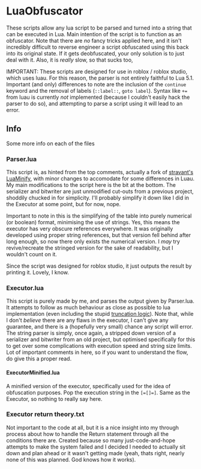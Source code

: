 # LuaObfuscator

These scripts allow any lua script to be parsed and turned into a string that can be executed in Lua. Main intention of the script is to function as an obfuscator. Note that there are *no* fancy tricks applied here, and it isn't incredibly difficult to reverse engineer a script obfuscated using this back into its original state. If it gets deobfuscated, your only solution is to just deal with it. Also, it is *really* slow, so that sucks too,

IMPORTANT: These scripts are designed for use in roblox / roblox studio, which uses luau. For this reason, the parser is not entirely faithful to Lua 5.1. Important (and only) differences to note are the inclusion of the `continue` keyword and the removal of labels (`::label::`, `goto label`). Syntax like `+=` from luau is currently *not* implemented (because I couldn't easily hack the parser to do so), and attempting to parse a script using it will lead to an error.

## Info

Some more info on each of the files

### Parser.lua

This script is, as hinted from the top comments, actually a fork of [stravant's LuaMinify](https://github.com/stravant/LuaMinify/tree/master/RobloxPlugin), with minor changes to accomodate for some differences in Luau. My main modifications to the script here is the bit at the bottom. The serializer and bitwriter are just unmodified cut-outs from a previous project, shoddily chucked in for simplicity. I'll probably simplify it down like I did in the Executor at some point, but for now, nope.

Important to note in this is the simplifying of the table into purely numerical (or boolean) format, minimising the use of strings. Yes, this means the executor has very obscure references everywhere. It was originally developed using proper string references, but that version fell behind after long enough, so now there only exists the numerical version. I *may* try revive/recreate the stringed version for the sake of readability, but I wouldn't count on it.

Since the script was designed for roblox studio, it just outputs the result by printing it. Lovely, I know.

### Executor.lua

This script is purely made by me, and parses the output given by Parser.lua. It attempts to follow as much behaviour as close as possible to lua implementation (even including the stupid [truncation logic](https://www.lua.org/manual/5.1/manual.html#2.5)). Note that, while I don't *believe* there are any flaws in the executor, I can't give any guarantee, and there is a (hopefully very small) chance any script will error. The string parser is simply, once again, a stripped down version of a serializer and bitwriter from an old project, but optimised specifically for this to get over some complications with execution speed and string size limits. Lot of important comments in here, so if you want to understand the flow, do give this a proper read.

#### ExecutorMinified.lua

A minified version of the executor, specifically used for the idea of obfuscation purposes. Pop the execution string in the `[=[]=]`. Same as the Executor, so nothing to really say here.

### Executor return theory.txt

Not important to the code at all, but it is a nice insight into my through process about how to handle the Return statement through all the conditions there are. Created because so many just-code-and-hope attempts to make the system failed and I decided I needed to actually sit down and plan ahead or it wasn't getting made (yeah, thats right, nearly none of this was planned. God knows how it works).
